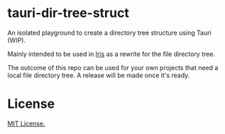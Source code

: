 # tauri-dir-tree-struct

An isolated playground to create a directory tree structure using Tauri (WIP).

Mainly intended to be used in [Iris](https://github.com/alexwkleung/Iris) as a rewrite for the file directory tree.

The outcome of this repo can be used for your own projects that need a local file directory tree. A release will be made once it's ready.

# License 

[MIT License.](https://github.com/alexwkleung/tauri-dir-tree-struct/blob/main/LICENSE)
